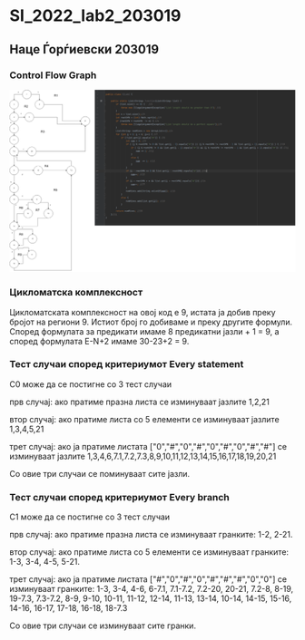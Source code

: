 # SI_2022_lab2_203019

## Наце Ѓорѓиевски 203019

### Control Flow Graph
![Control Flow Graph](CFG.png)

### Цикломатска комплексност

Цикломатската комплексност на овој код е 9, истата ја добив преку бројот на региони 9. Истиот број го добиваме и преку другите формули. Според формулата за предикати имаме 8 предикатни јазли + 1 = 9, а според формулата E-N+2 имаме 30-23+2 = 9.

### Тест случаи според критериумот Every statement
C0 може да се постигне со 3 тест случаи

прв случај: ако пратиме празна листа се изминуваат јазлите 1,2,21

втор случај: ако пратиме листа со 5 елементи се изминуваат јазлите 1,3,4,5,21

трет случај: ако ја пратиме листата ["0","#","0","#","0","#","0","#","#"] се изминуваат јазлите 1,3,4,6,7.1,7.2,7.3,8,9,10,11,12,13,14,15,16,17,18,19,20,21

Со овие три случаи се поминуваат сите јазли.

### Тест случаи според критериумот Every branch
C1 може да се постигне со 3 тест случаи

прв случај: ако пратиме празна листа се изминуваат гранките: 1-2, 2-21.

втор случај: ако пратиме листа со 5 елементи се изминуваат гранките: 1-3, 3-4, 4-5, 5-21.

трет случај: ако ја пратиме листата ["#","0","#","0","#","#","#","0","0"] се изминуваат гранките: 1-3, 3-4, 4-6, 6-7.1, 7.1-7.2, 7.2-20, 20-21, 7.2-8, 8-19, 19-7.3, 7.3-7.2, 8-9, 9-10, 10-11, 11-12, 12-14, 11-13, 13-14, 10-14, 14-15, 15-16, 14-16, 16-17, 17-18, 16-18, 18-7.3

Со овие три случаи се изминуваат сите гранки.
